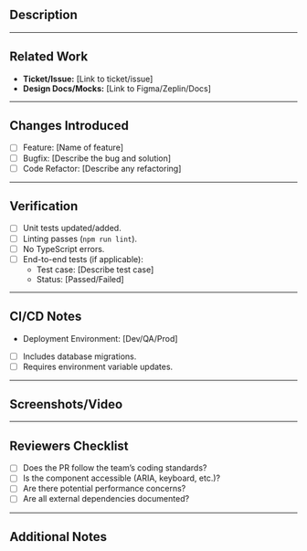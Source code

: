 
## Description
<!-- What does this PR change and why? Provide context for reviewers. -->

---

## Related Work
- **Ticket/Issue:** [Link to ticket/issue]
- **Design Docs/Mocks:** [Link to Figma/Zeplin/Docs]

---

## Changes Introduced
- [ ] Feature: [Name of feature]
- [ ] Bugfix: [Describe the bug and solution]
- [ ] Code Refactor: [Describe any refactoring]

---

## Verification
- [ ] Unit tests updated/added.
- [ ] Linting passes (`npm run lint`).
- [ ] No TypeScript errors.
- [ ] End-to-end tests (if applicable):
  - Test case: [Describe test case]
  - Status: [Passed/Failed]

---

## CI/CD Notes
- Deployment Environment: [Dev/QA/Prod]
- [ ] Includes database migrations.
- [ ] Requires environment variable updates.

---

## Screenshots/Video
<!-- Add UI visuals showcasing changes -->

---

## Reviewers Checklist
- [ ] Does the PR follow the team’s coding standards?
- [ ] Is the component accessible (ARIA, keyboard, etc.)?
- [ ] Are there potential performance concerns?
- [ ] Are all external dependencies documented?

---

## Additional Notes
<!-- Anything else to add? -->
